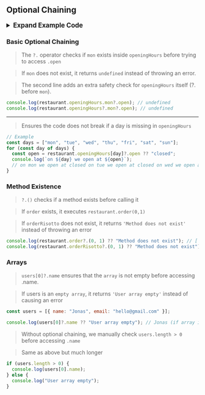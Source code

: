 ## Optional Chaining

<details>
<summary style="font-size: 1.2em;font-weight: bold;"> Expand Example Code</summary>

```js
"use strict";

const restaurant = {
  name: "Classico Italiano",
  location: "Via Angelo Tavanti 23, Firenze, Italy",
  categories: ["Italian", "Pizzeria", "Vegetarian", "Organic"],
  starterMenu: ["Focaccia", "Bruschetta", "Garlic Bread", "Caprese Salad"],
  mainMenu: ["Pizza", "Pasta", "Risotto"],

  openingHours: {
    thu: {
      open: 12,
      close: 22,
    },
    fri: {
      open: 11,
      close: 23,
    },
    sat: {
      open: 0, // Open 24 hours
      close: 24,
    },
  },
  order: function (starterIndex, mainIndex) {
    return [this.starterMenu[starterIndex], this.mainMenu[mainIndex]];
  },

  orderDelivery: function ({ starterIndex, mainIndex, time, address }) {
    console.log(
      `Order received! ${this.starterMenu[starterIndex]} and ${this.mainMenu[mainIndex]} will be delivered to ${address} at ${time}`
    );
    // Order received! Garlic Bread and Risotto will be delivered to Via del Sole, 21 at 22:30
  },

  orderPasta: function (ing1, ing2, ing3) {
    console.log(
      `Here is your delicious pasta with ${ing1}, ${ing2} and ${ing3}`
    );
  },

  orderPizza: function (ingredient1, ...otherIngredients) {
    console.log(ingredient1);
    console.log(otherIngredients);
  },
};

if (restaurant.openingHours && restaurant.openingHours.mon) {
  console.log(restaurant.openingHours.mon.open);
}

// WITH OPTIONAL CHAINING
console.log(restaurant.openingHours.mon?.open); // undefined
console.log(restaurant.openingHours?.mon?.open); // undefined

// Example
const days = ["mon", "tue", "wed", "thu", "fri", "sat", "sun"];
for (const day of days) {
  const open = restaurant.openingHours[day]?.open ?? "closed";
  console.log(`on ${day} we open at ${open}`);
  // on mon we open at closed on tue we open at closed on wed we open at closed on thu we open at 12 on fri we open at 11 on sat we open at 0 on sun we open at closed
}

// METHODS
console.log(restaurant.order?.(0, 1) ?? "Method does not exist"); // [ 'Focaccia', 'Pasta' ]
console.log(restaurant.orderRisotto?.(0, 1) ?? "Method does not exist"); // Method does not exist

//ARRAYS
const users = [{ name: "Jonas", email: "hello@gmail.com" }];

console.log(users[0]?.name ?? "User array empty"); // Jonas (if array is empty than 'User array empty')

// Same as above but much longer
if (users.length > 0) {
  console.log(users[0].name);
} else {
  console.log("User array empty");
}
```

</details>

### Basic Optional Chaining

> The `?.` operator checks if `mon` exists inside `openingHours` before trying to access `.open`

> If `mon` does not exist, it returns `undefined` instead of throwing an error.

> The second line adds an extra safety check for `openingHours` itself (?. before `mon`).

```js
console.log(restaurant.openingHours.mon?.open); // undefined
console.log(restaurant.openingHours?.mon?.open); // undefined
```

---

> Ensures the code does not break if a day is missing in `openingHours`

```js
// Example
const days = ["mon", "tue", "wed", "thu", "fri", "sat", "sun"];
for (const day of days) {
  const open = restaurant.openingHours[day]?.open ?? "closed";
  console.log(`on ${day} we open at ${open}`);
  // on mon we open at closed on tue we open at closed on wed we open at closed on thu we open at 12 on fri we open at 11 on sat we open at 0 on sun we open at closed
}
```

### Method Existence

> `?.()` checks if a method exists before calling it

> If `order` exists, it executes `restaurant.order(0,1)`

> If `orderRisotto` does not exist, it returns `'Method does not exist'` instead of throwing an error

```js
console.log(restaurant.order?.(0, 1) ?? "Method does not exist"); // [ 'Focaccia', 'Pasta' ]
console.log(restaurant.orderRisotto?.(0, 1) ?? "Method does not exist"); // Method does not exist
```

### Arrays

> `users[0]?.name` ensures that the `array` is not empty before accessing .name.

> If users is an `empty array`, it returns `'User array empty'` instead of causing an error

```js
const users = [{ name: "Jonas", email: "hello@gmail.com" }];

console.log(users[0]?.name ?? "User array empty"); // Jonas (if array is empty than 'User array empty')
```

> Without optional chaining, we manually check `users.length > 0` before accessing `.name`

> Same as above but much longer

```js
if (users.length > 0) {
  console.log(users[0].name);
} else {
  console.log("User array empty");
}
```
